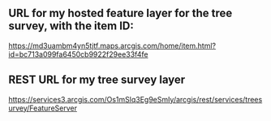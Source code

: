 
## URL for my hosted feature layer for the tree survey, with the item ID:
https://md3uambm4yn5tjtf.maps.arcgis.com/home/item.html?id=bc713a099fa6450cb9922f29ee33f4fe

## REST URL for my tree survey layer
https://services3.arcgis.com/Os1mSlq3Eg9eSmIy/arcgis/rest/services/treesurvey/FeatureServer


